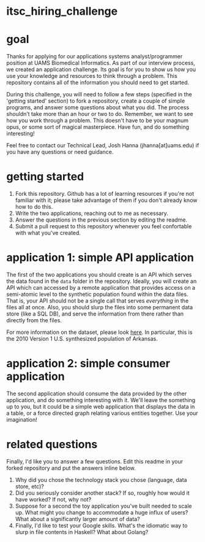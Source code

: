 itsc_hiring_challenge
================

# goal

Thanks for applying for our applications systems analyst/programmer position at UAMS Biomedical Informatics. As part of our interview process, we created an application challenge. Its goal is for you to show us how you use your knowledge and resources to think through a problem. This repository contains all of the information you should need to get started. 

During this challenge, you will need to follow a few steps (specified in the 'getting started' section) to fork a repository, create a couple of simple programs, and answer some questions about what you did. The process shouldn’t take more than an hour or two to do. Remember, we want to see how you work through a problem. This doesn't have to be your magnum opus, or some sort of magical masterpiece. Have fun, and do something interesting! 

Feel free to contact our Technical Lead, Josh Hanna (jhanna[at]uams.edu) if you have any questions or need guidance.

# getting started

1. Fork this repository.  Github has a lot of learning resources if you're not familiar with it; please take advantage of them if you don't already know how to do this.  
2. Write the two applications, reaching out to me as necessary.  
3. Answer the questions in the previous section by editing the readme.  
4. Submit a pull request to this repository whenever you feel confortable with what you've created.

# application 1: simple API application

The first of the two applications you should create is an API which serves the data found in the `data` folder in the repository.  Ideally, you will create an API which can accessed by a remote application that provides access on a semi-atomic level to the synthetic population found within the data files.  That is, your API should not be a single call that serves _everything_ in the files all at once.  Also, you should slurp the files into some permanent data store (like a SQL DB), and serve the information from there rather than directly from the files.

For more information on the dataset, please look [here](https://www.epimodels.org/midas/Rpubsyntdata1.do).  In particular, this is the 2010 Version 1 U.S. synthesized population of Arkansas.

# application 2: simple consumer application

The second application should consume the data provided by the other application, and do something interesting with it.  We'll leave the something up to you, but it could be a simple web application that displays the data in a table, or a force directed graph relating various entities together.  Use your imagination!


# related questions

Finally, I'd like you to answer a few questions.  Edit this readme in your forked repository and put the answers inline below.

1. Why did you chose the technology stack you chose (language, data store, etc)?
2. Did you seriously consider another stack?  If so, roughly how would it have worked?  If not, why not?
3. Suppose for a second the toy application you've built needed to scale up.  What might you change to accommodate a huge influx of users?  What about a significantly larger amount of data?
4. Finally, I'd like to test your Google skills.  What's the idiomatic way to slurp in file contents in Haskell?  What about Golang?


